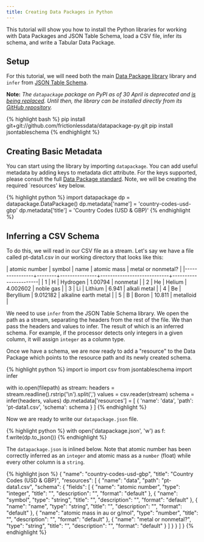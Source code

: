 ```yaml
---
title: Creating Data Packages in Python
---
```


This tutorial will show you how to install the Python libraries for
working with Data Packages and JSON Table Schema, load a CSV file,
infer its schema, and write a Tabular Data Package.

## Setup 

For this tutorial, we will need both the main
[Data Package library](https://github.com/frictionlessdata/datapackage-py)
library and `infer` from 
[JSON Table Schema](https://github.com/frictionlessdata/jsontableschema-sql-py).

**Note:** *The `datapackage` package on PyPI as of 30 April is
  deprecated and
  [is being replaced](https://github.com/trickvi/datapackage/issues/70). Until
  then, the library can be installed directly from its
  [GitHub repository](https://github.com/frictionlessdata/datapackage-py).*

{% highlight bash %}
pip install git+git://github.com/frictionlessdata/datapackage-py.git
pip install jsontableschema
{% endhighlight %}

## Creating Basic Metadata

You can start using the library by importing `datapackage`.  You can
add useful metadata by adding keys to metadata dict attribute.  For
the keys supported, please consult the full
[Data Package standard](http://dataprotocols.org/data-packages/#metadata).
Note, we will be creating the required `resources' key below.

{% highlight python %}
import datapackage
dp = datapackage.DataPackage()
dp.metadata['name'] = 'country-codes-usd-gbp'
dp.metadata['title'] = 'Country Codes (USD & GBP)'
{% endhighlight %}

## Inferring a CSV Schema 

To do this, we will read in our CSV file as a stream.  Let's say we
have a file called pt-data1.csv in our working directory that looks
like this:

|  atomic number | symbol | name          | atomic mass | metal or nonmetal?    |
|----------------+--------+---------------+----------------------------+-----------------------|
|  1             | H      | Hydrogen      | 1.00794                 | nonmetal              |
|  2             | He     | Helium        | 4.002602                | noble gas             |
|  3             | Li     | Lithium       | 6.941                   | alkali metal          |
|  4             | Be     | Beryllium     | 9.012182                | alkaline earth metal  |
|  5             | B      | Boron         | 10.811                  | metalloid             |

We need to use `infer` from the JSON Table Schema library.  We open
the path as a stream, separating the headers from the rest of the
file.  We than pass the headers and values to infer.  The result of
which is an inferred schema.  For example, if the processor detects
only integers in a given column, it will assign `integer` as a column
type.

Once we have a schema, we are now ready to add a "resource" to the
Data Package which points to the resource path and its newly created
schema.

{% highlight python %}
import io
import csv
from jsontableschema import infer

with io.open(filepath) as stream:
    headers = stream.readline().rstrip('\n').split(',')
    values = csv.reader(stream)
    schema = infer(headers, values)
    dp.metadata['resources'] = [
        {
            'name': 'data',
            'path': 'pt-data1.csv',
            'schema': schema
        }
    ]
{% endhighlight %}

Now we are ready to write our `datapackage.json` file.

{% highlight python %}
with open('datapackage.json', 'w') as f:
  f.write(dp.to_json())
{% endhighlight %}

The `datapackage.json` is inlined below.  Note that atomic number has
been correctly inferred as an `integer` and atomic mass as a `number`
(float) while every other column is a `string`.

{% highlight json %}
{
  "name": "country-codes-usd-gbp",
  "title": "Country Codes (USD & GBP)",
  "resources": [
    {
      "name": "data",
      "path": "pt-data1.csv",
      "schema": {
        "fields": [
          {
            "name": "atomic number",
            "type": "integer",
            "title": "",
            "description": "",
            "format": "default"
          },
          {
            "name": "symbol",
            "type": "string",
            "title": "",
            "description": "",
            "format": "default"
          },
          {
            "name": "name",
            "type": "string",
            "title": "",
            "description": "",
            "format": "default"
          },
          {
            "name": "atomic mass in au or g/mol",
            "type": "number",
            "title": "",
            "description": "",
            "format": "default"
          },
          {
            "name": "metal or nonmetal?",
            "type": "string",
            "title": "",
            "description": "",
            "format": "default"
          }
        ]
      }
    }
  ]
}
{% endhighlight %}

